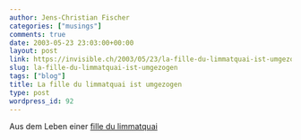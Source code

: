```yaml
---
author: Jens-Christian Fischer
categories: ["musings"]
comments: true
date: 2003-05-23 23:03:00+00:00
layout: post
link: https://invisible.ch/2003/05/23/la-fille-du-limmatquai-ist-umgezogen/
slug: la-fille-du-limmatquai-ist-umgezogen
tags: ["blog"]
title: La fille du limmatquai ist umgezogen
type: post
wordpress_id: 92
---
```


Aus dem Leben einer [fille du limmatquai](https://unefilledu.twoday.net/)
